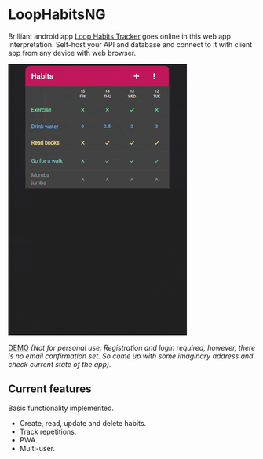 # LoopHabitsNG

Brilliant android app [Loop Habits Tracker](https://github.com/iSoron/uhabits) goes online in this web app interpretation.
Self-host your API and database and connect to it with client app from any device with web browser.  

![](https://github.com/brovig/LoopHabitsNG/blob/master/demo.gif)

[DEMO](https://habits-demo.duckdns.org) _(Not for personal use. Registration and login required, however, there is no email confirmation set. So come up with some imaginary address and check current state of the app)._


## Current features

Basic functionality implemented.
- Create, read, update and delete habits.
- Track repetitions.
- PWA.
- Multi-user.